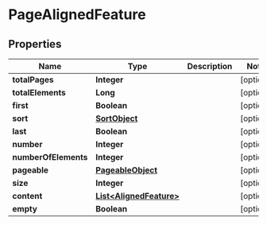 

# PageAlignedFeature


## Properties

| Name | Type | Description | Notes |
|------------ | ------------- | ------------- | -------------|
|**totalPages** | **Integer** |  |  [optional] |
|**totalElements** | **Long** |  |  [optional] |
|**first** | **Boolean** |  |  [optional] |
|**sort** | [**SortObject**](SortObject.md) |  |  [optional] |
|**last** | **Boolean** |  |  [optional] |
|**number** | **Integer** |  |  [optional] |
|**numberOfElements** | **Integer** |  |  [optional] |
|**pageable** | [**PageableObject**](PageableObject.md) |  |  [optional] |
|**size** | **Integer** |  |  [optional] |
|**content** | [**List&lt;AlignedFeature&gt;**](AlignedFeature.md) |  |  [optional] |
|**empty** | **Boolean** |  |  [optional] |



